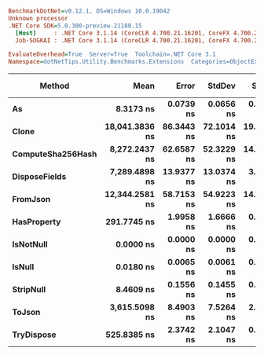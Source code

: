 ``` ini

BenchmarkDotNet=v0.12.1, OS=Windows 10.0.19042
Unknown processor
.NET Core SDK=5.0.300-preview.21180.15
  [Host]     : .NET Core 3.1.14 (CoreCLR 4.700.21.16201, CoreFX 4.700.21.16208), X64 RyuJIT
  Job-SOGKAI : .NET Core 3.1.14 (CoreCLR 4.700.21.16201, CoreFX 4.700.21.16208), X64 RyuJIT

EvaluateOverhead=True  Server=True  Toolchain=.NET Core 3.1  
Namespace=dotNetTips.Utility.Benchmarks.Extensions  Categories=ObjectExtensions  

```
|            Method |           Mean |      Error |     StdDev |     StdErr |            Min |             Q1 |         Median |             Q3 |            Max |             Op/s | CI99.9% Margin | Iterations | Kurtosis | MValue | Skewness | Rank | LogicalGroup | Baseline | Code Size |  Gen 0 |  Gen 1 | Gen 2 | Allocated |
|------------------ |---------------:|-----------:|-----------:|-----------:|---------------:|---------------:|---------------:|---------------:|---------------:|-----------------:|---------------:|-----------:|---------:|-------:|---------:|-----:|------------- |--------- |----------:|-------:|-------:|------:|----------:|
|                **As** |      **8.3173 ns** |  **0.0739 ns** |  **0.0656 ns** |  **0.0175 ns** |      **8.1776 ns** |      **8.2818 ns** |      **8.3139 ns** |      **8.3656 ns** |      **8.4072 ns** |    **120,230,846.0** |      **0.0739 ns** |      **14.00** |    **2.229** |  **2.000** |  **-0.3610** |    **3** |            ***** |       **No** |     **144 B** |      **-** |      **-** |     **-** |         **-** |
|             **Clone** | **18,041.3836 ns** | **86.3443 ns** | **72.1014 ns** | **19.9973 ns** | **17,908.8974 ns** | **17,999.2905 ns** | **18,047.9874 ns** | **18,075.1846 ns** | **18,195.3232 ns** |         **55,428.1** |     **86.3443 ns** |      **13.00** |    **2.717** |  **2.000** |   **0.2331** |   **10** |            ***** |       **No** |     **196 B** | **2.0142** |      **-** |     **-** |   **18984 B** |
| **ComputeSha256Hash** |  **8,272.2437 ns** | **62.6587 ns** | **52.3229 ns** | **14.5118 ns** |  **8,224.5956 ns** |  **8,241.7114 ns** |  **8,256.3385 ns** |  **8,267.1051 ns** |  **8,409.6756 ns** |        **120,886.2** |     **62.6587 ns** |      **13.00** |    **4.178** |  **2.000** |   **1.5361** |    **8** |            ***** |       **No** |     **412 B** | **0.5493** |      **-** |     **-** |    **5440 B** |
|     **DisposeFields** |  **7,289.4898 ns** | **13.9377 ns** | **13.0374 ns** |  **3.3662 ns** |  **7,265.1588 ns** |  **7,281.4259 ns** |  **7,291.5817 ns** |  **7,299.1131 ns** |  **7,308.9912 ns** |        **137,183.8** |     **13.9377 ns** |      **15.00** |    **1.869** |  **2.000** |  **-0.3553** |    **7** |            ***** |       **No** |     **569 B** | **0.7019** |      **-** |     **-** |    **6616 B** |
|          **FromJson** | **12,344.2581 ns** | **58.7153 ns** | **54.9223 ns** | **14.1809 ns** | **12,223.7030 ns** | **12,327.7077 ns** | **12,354.3686 ns** | **12,380.1582 ns** | **12,423.1033 ns** |         **81,009.3** |     **58.7153 ns** |      **15.00** |    **2.700** |  **2.000** |  **-0.7538** |    **9** |            ***** |       **No** |     **443 B** | **1.6022** | **0.0305** |     **-** |   **14960 B** |
|       **HasProperty** |    **291.7745 ns** |  **1.9958 ns** |  **1.6666 ns** |  **0.4622 ns** |    **288.4745 ns** |    **291.1034 ns** |    **292.2771 ns** |    **292.7901 ns** |    **294.6667 ns** |      **3,427,304.1** |      **1.9958 ns** |      **13.00** |    **2.588** |  **2.000** |  **-0.5083** |    **4** |            ***** |       **No** |     **275 B** | **0.0262** |      **-** |     **-** |     **248 B** |
|         **IsNotNull** |      **0.0000 ns** |  **0.0000 ns** |  **0.0000 ns** |  **0.0000 ns** |      **0.0000 ns** |      **0.0000 ns** |      **0.0000 ns** |      **0.0000 ns** |      **0.0000 ns** |         **Infinity** |      **0.0000 ns** |      **15.00** |       **NA** |  **2.000** |       **NA** |    **1** |            ***** |       **No** |      **21 B** |      **-** |      **-** |     **-** |         **-** |
|            **IsNull** |      **0.0180 ns** |  **0.0065 ns** |  **0.0061 ns** |  **0.0016 ns** |      **0.0072 ns** |      **0.0138 ns** |      **0.0188 ns** |      **0.0216 ns** |      **0.0287 ns** | **55,593,542,004.8** |      **0.0065 ns** |      **15.00** |    **1.954** |  **2.000** |  **-0.1006** |    **2** |            ***** |       **No** |      **21 B** |      **-** |      **-** |     **-** |         **-** |
|         **StripNull** |      **8.4609 ns** |  **0.1556 ns** |  **0.1455 ns** |  **0.0376 ns** |      **8.3744 ns** |      **8.3998 ns** |      **8.4141 ns** |      **8.4568 ns** |      **8.9746 ns** |    **118,191,138.8** |      **0.1556 ns** |      **15.00** |   **10.372** |  **2.000** |   **2.8888** |    **3** |            ***** |       **No** |      **88 B** |      **-** |      **-** |     **-** |         **-** |
|            **ToJson** |  **3,615.5098 ns** |  **8.4903 ns** |  **7.5264 ns** |  **2.0115 ns** |  **3,596.8798 ns** |  **3,615.6622 ns** |  **3,618.0182 ns** |  **3,619.3190 ns** |  **3,623.4102 ns** |        **276,586.2** |      **8.4903 ns** |      **14.00** |    **3.796** |  **2.000** |  **-1.4406** |    **6** |            ***** |       **No** |      **94 B** | **0.3395** |      **-** |     **-** |    **3208 B** |
|        **TryDispose** |    **525.8385 ns** |  **2.3742 ns** |  **2.1047 ns** |  **0.5625 ns** |    **519.0095 ns** |    **525.7068 ns** |    **526.1682 ns** |    **526.8305 ns** |    **527.6373 ns** |      **1,901,724.7** |      **2.3742 ns** |      **14.00** |    **8.002** |  **2.000** |  **-2.3290** |    **5** |            ***** |       **No** |     **344 B** | **0.3071** | **0.0010** |     **-** |    **2912 B** |
